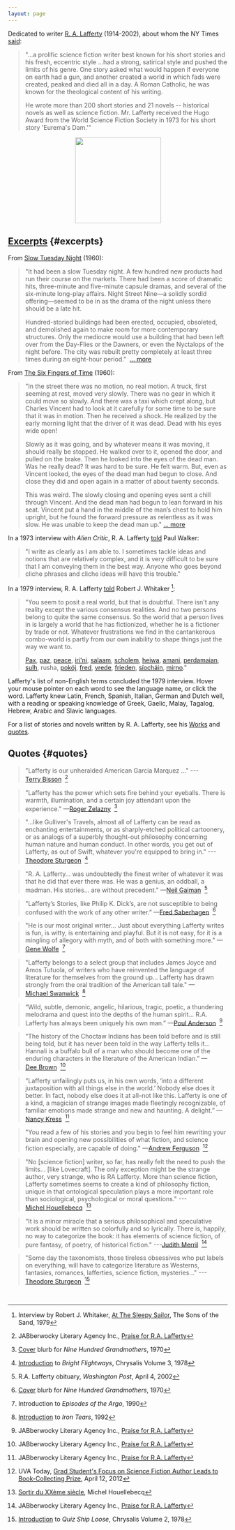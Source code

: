 ```yaml
---
layout: page
---
```


Dedicated to writer [R. A. Lafferty](https://www.google.com/search?q=R.+A.+Lafferty) (1914-2002), about whom the NY Times [said](http://www.nytimes.com/2002/03/29/us/rafael-a-lafferty-87-science-fiction-writer.html):

> "...a prolific science fiction writer best known for his short stories and his fresh, eccentric style ...had a strong, satirical style and pushed the limits of his genre. One story asked what would happen if everyone on earth had a gun, and another created a world in which fads were created, peaked and died all in a day. A Roman Catholic, he was known for the theological content of his writing.
> 
> He wrote more than 200 short stories and 21 novels -- historical novels as well as science fiction. Mr. Lafferty received the Hugo Award from the World Science Fiction Society in 1973 for his short story 'Eurema's Dam.'"

<center>
<a href="http://hieronymopolis.wordpress.com/2012/12/03/at-the-sleepy-sailor-a-tribute-to-r-a-lafferty/">
  <img src="{{ site.baseurl }}/images/ral_index.jpg" height="197">
</a>
</center>

## [Excerpts](http://en.wikiquote.org/wiki/R._A._Lafferty) {#excerpts}

From [Slow Tuesday Night](http://www.baenebooks.com/chapters/9781618249203/9781618249203___2.htm) (1960):

> "It had been a slow Tuesday night. A few hundred new products had run their course on the markets. There had been a score of dramatic hits, three-minute and five-minute capsule dramas, and several of the six-minute long-play affairs. Night Street Nine—a solidly sordid offering—seemed to be in as the drama of the night unless there should be a late hit.
>
> Hundred-storied buildings had been erected, occupied, obsoleted, and demolished again to make room for more contemporary structures. Only the mediocre would use a building that had been left over from the Day-Flies or the Dawners, or even the Nyctalops of the night before. The city was rebuilt pretty completely at least three times during an eight-hour period." &nbsp;[...&nbsp;more](http://www.baenebooks.com/chapters/9781618249203/9781618249203___2.htm)

From [The Six Fingers of Time](http://www.gutenberg.org/files/31663/31663-h/31663-h.htm) (1960):

> "In the street there was no motion, no real motion. A truck, first seeming at rest, moved very slowly. There was no gear in which it could move so slowly. And there was a taxi which crept along, but Charles Vincent had to look at it carefully for some time to be sure that it was in motion. Then he received a shock. He realized by the early morning light that the driver of it was dead. Dead with his eyes wide open!
> 
> Slowly as it was going, and by whatever means it was moving, it should really be stopped. He walked over to it, opened the door, and pulled on the brake. Then he looked into the eyes of the dead man. Was he really dead? It was hard to be sure. He felt warm. But, even as Vincent looked, the eyes of the dead man had begun to close. And close they did and open again in a matter of about twenty seconds.
> 
> This was weird. The slowly closing and opening eyes sent a chill through Vincent. And the dead man had begun to lean forward in his seat. Vincent put a hand in the middle of the man’s chest to hold him upright, but he found the forward pressure as relentless as it was slow. He was unable to keep the dead man up." [...&nbsp;more](http://www.gutenberg.org/files/31663/31663-h/31663-h.htm)

In a 1973 interview with *Alien Critic*, R. A. Lafferty [told](http://en.wikiquote.org/wiki/R._A._Lafferty) Paul Walker:

> "I write as clearly as I am able to. I sometimes tackle ideas and notions that are relatively complex, and it is very difficult to be sure that I am conveying them in the best way. Anyone who goes beyond cliche phrases and cliche ideas will have this trouble."

In a 1979 interview, R. A. Lafferty [told](http://hieronymopolis.wordpress.com/2012/12/03/at-the-sleepy-sailor-a-tribute-to-r-a-lafferty/) Robert J. Whitaker [^whitaker79]:

> "You seem to posit a real world, but that is doubtful.  There isn't any reality except the various consensus realities.  And no two persons belong to quite the same consensus.  So the world that a person lives in is largely a world that he has fictionized, whether he is a fictioner by trade or not.  Whatever frustrations we find in the cantankerous combo-world is partly from our own inability to shape things just the way we want to.
>
> [Pax](https://www.wordnik.com/words/pax "Latin"), 
> [paz](http://en.wiktionary.org/wiki/paz#Portuguese "Portugese, Spanish"),
> [peace](http://www.columbia.edu/~fdc/pace/ "English"), 
> [iri'ni](http://en.wikipedia.org/wiki/Irene_%28given_name%29 "Greek"), 
> [salaam](http://en.wikipedia.org/wiki/Salaam "Arabic"), 
> [scholem](http://en.wikipedia.org/wiki/Shalom_aleichem "Yiddish"), 
> [heiwa](http://japanese.about.com/od/wordoftheday/p/word149.htm "Japanese"), 
> [amani](http://en.bab.la/dictionary/swahili-english/amani "Swahili"),
> [perdamaian](http://en.wikipedia.org/wiki/World_Peace_Gong "Indonesian"), 
> [sulh](http://en.wikipedia.org/wiki/Sulh "Arabic"),
> rusha, 
> [pokój](http://en.wiktionary.org/wiki/pokoj "Polish, Czech, Slovak"), 
> [fred](http://en.wiktionary.org/wiki/fred#Danish "Danish"), 
> [vrede](http://en.wiktionary.org/wiki/vrede#Dutch "Dutch"), 
> [frieden](http://www.collinsdictionary.com/dictionary/english-german/peace "German"), 
> [síocháin](http://en.wiktionary.org/wiki/s%C3%ADoch%C3%A1in "Irish"),
> [mirno](http://www.wordsense.eu/mirno "Serbo-Croatian")."

Lafferty's list of non-English terms concluded the 1979 interview. Hover your mouse pointer on each word to see the language name, or click the word.  Lafferty knew Latin, French, Spanish, Italian, German and Dutch well, with a reading or speaking knowledge of Greek, Gaelic, Malay, Tagalog, Hebrew, Arabic and Slavic languages.

For a list of stories and novels written by R. A. Lafferty, see his [Works](/works/) and [quotes](http://en.wikiquote.org/wiki/R._A._Lafferty).

## Quotes {#quotes}

> "Lafferty is our unheralded American Garcia Marquez ..." ---[Terry&nbsp;Bisson](http://en.wikipedia.org/wiki/Terry_Bisson) &nbsp;[^jabberwocky]

> "Lafferty has the power which sets fire behind your eyeballs. There is warmth, illumination, and a certain joy attendant upon the experience." &mdash;[Roger&nbsp;Zelazny](http://en.wikipedia.org/wiki/Roger_Zelazny) &nbsp;[^cover-nine]

> "...like Gulliver's Travels, almost all of Lafferty can be read as enchanting entertainments, or as sharply-etched political cartoonery, or as analogs of a superbly thought-out philosophy concerning human nature and human conduct. In other words, you get out of Lafferty, as out of Swift, whatever you're equipped to bring in." ---[Theodore&nbsp;Sturgeon](http://en.wikipedia.org/wiki/Theodore_Sturgeon) &nbsp;[^chrysalis3]

> "R. A. Lafferty&hellip; was undoubtedly the finest writer of whatever it was that he did that ever there was. He was a genius, an oddball, a madman. His stories&hellip; are without precedent." &mdash;[Neil&nbsp;Gaiman](http://en.wikipedia.org/wiki/Neil_Gaiman) &nbsp;[^gaiman-wapo]

> "Lafferty’s Stories, like Philip K. Dick’s, are not susceptible to being confused with the work of any other writer.” &mdash;[Fred&nbsp;Saberhagen](http://en.wikipedia.org/wiki/Fred_Saberhagen) &nbsp;[^cover-nine]

> "He is our most original writer&hellip; Just about everything Lafferty writes is fun, is witty, is entertaining and playful. But it is not easy, for it is a mingling of allegory with myth, and of both with something more." &mdash;[Gene&nbsp;Wolfe](http://en.wikipedia.org/wiki/Gene_Wolfe) &nbsp;[^intro-episodes]

> "Lafferty belongs to a select group that includes James Joyce and Amos Tutuola, of writers who have reinvented the language of literature for themselves from the ground up... Lafferty has drawn strongly from the oral tradition of the American tall tale." &mdash;[Michael&nbsp;Swanwick](http://en.wikipedia.org/wiki/Michael_Swanwick) &nbsp;[^intro-iron]

> “Wild, subtle, demonic, angelic, hilarious, tragic, poetic, a thundering melodrama and quest into the depths of the human spirit… R.A. Lafferty has always been uniquely his own man.” &mdash;[Poul&nbsp;Anderson](http://en.wikipedia.org/wiki/Poul_Anderson) &nbsp;[^jabberwocky]

> “The history of the Choctaw Indians has been told before and is still being told, but it has never been told in the way Lafferty tells it…Hannali is a buffalo bull of a man who should become one of the enduring characters in the literature of the American Indian.” &mdash;[Dee&nbsp;Brown](http://en.wikipedia.org/wiki/Dee_Brown_%28writer%29) &nbsp;[^jabberwocky]

> "Lafferty unfailingly puts us, in his own words, ‘into a different juxtaposition with all things else in the world.’ Nobody else does it better. In fact, nobody else does it at all–not like this. Lafferty is one of a kind, a magician of strange images made fleetingly recognizable, of familiar emotions made strange and new and haunting. A delight.” &mdash;[Nancy&nbsp;Kress](http://en.wikipedia.org/wiki/Nancy_Kress) &nbsp;[^jabberwocky]

> "You read a few of his stories and you begin to feel him rewriting your brain and opening new possibilities of what fiction, and science fiction especially, are capable of doing." &mdash;[Andrew&nbsp;Ferguson](http://bsuva.org/wordpress/2012/09/contest-winner-places-in-national-competition/) &nbsp;[^uva-prize]

> "No [science fiction] writer, so far, has really felt the need to push the limits... [like Lovecraft].  The only exception might be the strange author, very strange, who is RA Lafferty. More than science fiction, Lafferty sometimes seems to create a kind of philosophy fiction, unique in that ontological speculation plays a more important role than sociological, psychological or moral questions." ---[Michel&nbsp;Houellebecq](http://en.wikipedia.org/wiki/Michel_Houellebecq) &nbsp;[^hou]

> “It is a minor miracle that a serious philosophical and speculative work should be written so colorfully and so lyrically. There is, happily, no way to categorize the book: it has elements of science fiction, of pure fantasy, of poetry, of historical fiction." ---[Judith&nbsp;Merril](http://en.wikipedia.org/wiki/Judith_Merril) &nbsp;[^jabberwocky]

> "Some day the taxonomists, those tireless obsessives who put labels on everything, will have to categorize literature as Westerns, fantasies, romances, lafferties, science fiction, mysteries..." ---[Theodore&nbsp;Sturgeon](http://en.wikipedia.org/wiki/Theodore_Sturgeon) &nbsp;[^chrysalis2]


<br>

[^gaiman-wapo]: R.A. Lafferty obituary, *Washington Post*, April 4, 2002
[^jabberwocky]: JABberwocky Literary Agency Inc., [Praise for R.A. Lafferty](http://awfulagent.com/jabclients/lafferty)
[^cover-nine]: [Cover](http://books.google.com/books?id=Y_FoU_KMOmkC&printsec=backcover#v=onepage&q&f=false) blurb for *Nine Hundred Grandmothers*, 1970
[^wikiquote]: Wikiquote, [R.A. Lafferty](http://en.wikiquote.org/wiki/R._A._Lafferty)
[^intro-episodes]: Introduction to *Episodes of the Argo*, 1990
[^intro-iron]: [Introduction](http://www.michaelswanwick.com/nonfic/duck.html) to *Iron Tears*, 1992
[^uva-prize]: UVA Today, [Grad Student's Focus on Science Fiction Author Leads to Book-Collecting Prize](http://news.virginia.edu/node/18066?id=18066), April 12, 2012
[^hou]: [Sortir du XXème siècle](https://translate.google.com/translate?hl=en&sl=fr&tl=en&u=https%3A%2F%2Fhouellebecqblog.wordpress.com%2Ftag%2Fr-a-lafferty%2F), Michel Houellebecq
[^whitaker79]: Interview by Robert J. Whitaker, [At The Sleepy Sailor](http://hieronymopolis.wordpress.com/2012/12/03/at-the-sleepy-sailor-a-tribute-to-r-a-lafferty/), The Sons of the Sand, 1979
[^chrysalis2]: [Introduction](http://antsofgodarequeerfish.blogspot.com/2012/02/one-of-his-eyes-is-laser-and-other-x.html) to *Quiz Ship Loose*, Chrysalis Volume 2, 1978
[^chrysalis3]: [Introduction](http://antsofgodarequeerfish.blogspot.com/2011/11/there-is-nobody-there-has-never-been.html) to *Bright Flightways*, Chrysalis Volume 3, 1978
